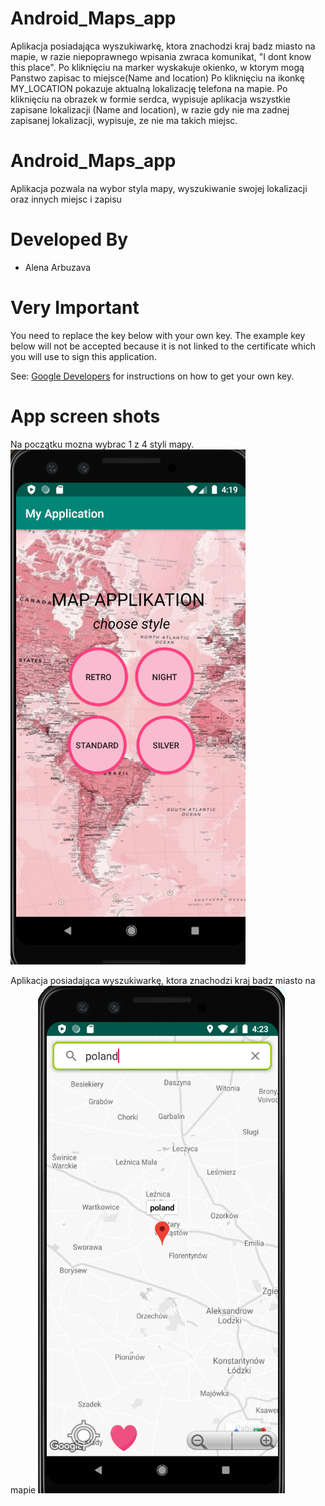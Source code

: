 # Android_Maps_app

Aplikacja posiadająca wyszukiwarkę, ktora znachodzi kraj badz miasto na mapie, w razie niepoprawnego wpisania zwraca komunikat,
"I dont know this place".
Po kliknięciu na marker wyskakuje okienko, w ktorym mogą Panstwo zapisac to miejsce(Name and location)
Po kliknięciu na ikonkę MY_LOCATION pokazuje aktualną lokalizację telefona na mapie.
Po kliknięciu na obrazek w formie serdca, wypisuje aplikacja wszystkie zapisane lokalizacji (Name and location),
w razie gdy nie ma zadnej zapisanej lokalizacji, wypisuje, ze nie ma takich miejsc.



Android_Maps_app
================

Aplikacja pozwala na wybor styla mapy,  wyszukiwanie swojej lokalizacji oraz innych miejsc i zapisu 


Developed By
================

* Alena Arbuzava



Very Important
================

You need to replace the key below with your own key. The example key below will not be accepted because it is not linked to the certificate which you will use to sign this application.

See: <a href="https://developers.google.com/maps/documentation/android/start">Google Developers</a> for instructions on how to get your own key.




App screen shots
================

Na początku mozna wybrac 1 z 4 styli mapy.
![img](style.png) 




Aplikacja posiadająca wyszukiwarkę, ktora znachodzi kraj badz miasto na mapie
![img](poland.png) 
